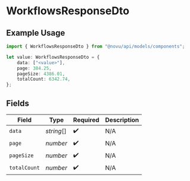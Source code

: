 # WorkflowsResponseDto

## Example Usage

```typescript
import { WorkflowsResponseDto } from "@novu/api/models/components";

let value: WorkflowsResponseDto = {
    data: ["<value>"],
    page: 384.25,
    pageSize: 4386.01,
    totalCount: 6342.74,
};
```

## Fields

| Field              | Type               | Required           | Description        |
| ------------------ | ------------------ | ------------------ | ------------------ |
| `data`             | *string*[]         | :heavy_check_mark: | N/A                |
| `page`             | *number*           | :heavy_check_mark: | N/A                |
| `pageSize`         | *number*           | :heavy_check_mark: | N/A                |
| `totalCount`       | *number*           | :heavy_check_mark: | N/A                |